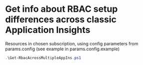 # Get info about RBAC setup differences across classic Application Insights

Resources in chosen subscription, using config parameters from params.config (see example in params.config.example)
```powershell
.\Get-RbacAcrossMultipleAppIns.ps1
```